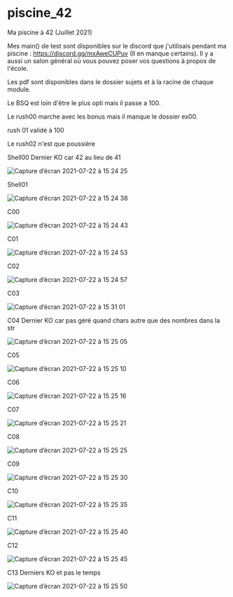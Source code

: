 # piscine_42
Ma piscine à 42 (Juillet 2021)

Mes main() de test sont disponibles sur le discord que j'utilisais pendant ma piscine : https://discord.gg/mxAweCUPuv (Il en manque certains).
Il y a aussi un salon général où vous pouvez poser vos questions à propos de l'école.

Les pdf sont disponibles dans le dossier sujets et à la racine de chaque module.

Le BSQ est loin d'être le plus opti mais il passe a 100.

Le rush00 marche avec les bonus mais il manque le dossier ex00.

rush 01 validé à 100

Le rush02 n'est que poussière

Shell00
Dernier KO car 42 au lieu de 41

![Capture d’écran 2021-07-22 à 15 24 25](https://user-images.githubusercontent.com/60488924/126646678-1640408a-43cb-4cbe-a79c-c495ffd3552b.png)

Shell01

![Capture d’écran 2021-07-22 à 15 24 38](https://user-images.githubusercontent.com/60488924/126646789-6298c3da-0d73-42a8-bf00-34abe58e9911.png)

C00

![Capture d’écran 2021-07-22 à 15 24 43](https://user-images.githubusercontent.com/60488924/126646799-fe9ae62a-2c56-486e-b826-9e7f71b5df49.png)

C01

![Capture d’écran 2021-07-22 à 15 24 53](https://user-images.githubusercontent.com/60488924/126646844-eb33ad9a-3ba9-4d6d-a995-53488c7540f1.png)

C02

![Capture d’écran 2021-07-22 à 15 24 57](https://user-images.githubusercontent.com/60488924/126646851-dc5e0019-8239-4702-aa98-9d499acca5a3.png)

C03

![Capture d’écran 2021-07-22 à 15 31 01](https://user-images.githubusercontent.com/60488924/126647277-c2e74c91-d123-48dc-8978-91f74c07e013.png)

C04
Dernier KO car pas géré quand chars autre que des nombres dans la str

![Capture d’écran 2021-07-22 à 15 25 05](https://user-images.githubusercontent.com/60488924/126646868-1e861713-ffad-4e31-8528-6004fafe82a1.png)

C05

![Capture d’écran 2021-07-22 à 15 25 10](https://user-images.githubusercontent.com/60488924/126646875-3b4299e2-5aec-4c96-a530-9ceccac70864.png)

C06

![Capture d’écran 2021-07-22 à 15 25 16](https://user-images.githubusercontent.com/60488924/126646899-6d42ab2d-8e74-429b-836f-b8b13112abc7.png)

C07

![Capture d’écran 2021-07-22 à 15 25 21](https://user-images.githubusercontent.com/60488924/126646929-2002e3bc-a007-4132-933c-a5868e08e407.png)

C08

![Capture d’écran 2021-07-22 à 15 25 25](https://user-images.githubusercontent.com/60488924/126646941-b9701d55-774f-47aa-86eb-b3d6e90b6111.png)

C09

![Capture d’écran 2021-07-22 à 15 25 30](https://user-images.githubusercontent.com/60488924/126646945-a2aceb4b-f35f-4c35-b022-8e71de509073.png)

C10

![Capture d’écran 2021-07-22 à 15 25 35](https://user-images.githubusercontent.com/60488924/126646954-d3c206bd-06d6-4b90-8ea3-0228041b5153.png)

C11

![Capture d’écran 2021-07-22 à 15 25 40](https://user-images.githubusercontent.com/60488924/126646959-a2ef146c-47b5-4fff-90fd-bc84e59cdc36.png)

C12

![Capture d’écran 2021-07-22 à 15 25 45](https://user-images.githubusercontent.com/60488924/126646968-41fb2141-2938-499c-a103-ebadf79214b9.png)

C13
Derniers KO et pas le temps

![Capture d’écran 2021-07-22 à 15 25 50](https://user-images.githubusercontent.com/60488924/126646989-3b15397f-0711-45a9-92c3-08746d65b9b2.png)
